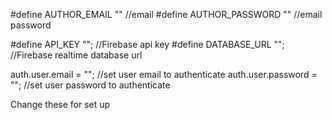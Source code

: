 #define AUTHOR_EMAIL "<your email>" //email
#define AUTHOR_PASSWORD "<your password>" //email password

#define API_KEY "<Your firebase API Key>"; //Firebase api key
#define DATABASE_URL "<Your rtdb URL>"; //Firebase realtime database url

auth.user.email = "<user auth email>"; //set user email to authenticate
auth.user.password = "<user auth password>"; //set user password to authenticate
 
 Change these for set up
